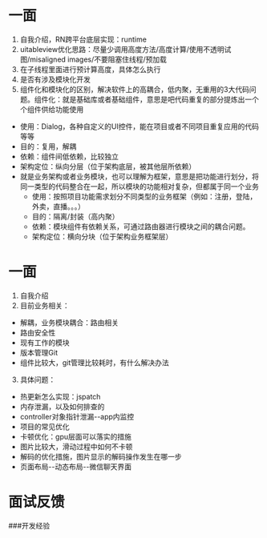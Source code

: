 # 一面
<!-- Will Wei -->
1. 自我介绍，RN跨平台底层实现：runtime
2. uitableview优化思路：尽量少调用高度方法/高度计算/使用不透明试图/misaligned images/不要阻塞住线程/预加载
3. 在子线程里面进行预计算高度，具体怎么执行
4. 是否有涉及模块化开发
5. 组件化和模块化的区别，解决软件上的高耦合，低内聚，无重用的3大代码问题。组件化：就是基础库或者基础组件，意思是吧代码重复的部分提炼出一个个组件供给功能使用
  - 使用：Dialog，各种自定义的UI控件，能在项目或者不同项目重复应用的代码等等
  - 目的：复用，解耦
  - 依赖：组件间低依赖，比较独立
  - 架构定位：纵向分层（位于架构底层，被其他层所依赖）
- 就是业务架构或者业务模块，也可以理解为框架，意思是把功能进行划分，将同一类型的代码整合在一起，所以模块的功能相对复杂，但都属于同一个业务
  - 使用：按照项目功能需求划分不同类型的业务框架（例如：注册，登陆，外卖，直播。。。）
  - 目的：隔离/封装（高内聚）
  - 依赖：模块组件有依赖关系，可通过路由器进行模块之间的耦合问题。
  - 架构定位：横向分块（位于架构业务框架层）


# 一面
<!-- Desmnd Ye/menco yu -->
1. 自我介绍
2. 目前业务相关：
  - 解耦，业务模块耦合：路由相关
  - 路由安全性
  - 现有工作的模块
  - 版本管理Git
  - 组件比较大，git管理比较耗时，有什么解决办法
3. 具体问题：
  - 热更新怎么实现：jspatch
  - 内存泄漏，以及如何排查的
  - controller对象指针泄漏--app内监控
  - 项目的常见优化
  - 卡顿优化：gpu层面可以落实的措施
  - 图片比较大，滑动过程中如何不卡顿
  - 解码的优化措施，图片显示的解码操作发生在哪一步
  - 页面布局--动态布局--微信聊天界面

# 面试反馈

###开发经验
